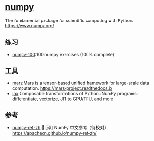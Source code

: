 # [numpy](https://github.com/numpy/numpy)

The fundamental package for scientific computing with Python. <https://www.numpy.org/>

## 练习

* [numpy-100](https://github.com/rougier/numpy-100):100 numpy exercises (100% complete)

## 工具

* [mars](https://github.com/mars-project/mars):Mars is a tensor-based unified framework for large-scale data computation. <https://mars-project.readthedocs.io>
* [jax](https://github.com/google/jax):Composable transformations of Python+NumPy programs: differentiate, vectorize, JIT to GPU/TPU, and more

## 参考

* [numpy-ref-zh](https://github.com/apachecn/numpy-ref-zh):📖 [译] NumPy 中文参考（待校对） <https://apachecn.github.io/numpy-ref-zh/>
